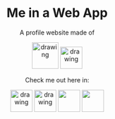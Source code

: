 <h1 align="center">Me in a Web App</h1>

<p align="center">A profile website made of </p>

<p align="center">
<a href="https://nextjs.org" title="NextJS"><img src="https://upload.wikimedia.org/wikipedia/commons/thumb/8/8e/Nextjs-logo.svg/1200px-Nextjs-logo.svg.png" alt="drawing" height="60"/></a>
<a href="https://www.typescriptlang.org/" title="TypeScript"><img src="https://upload.wikimedia.org/wikipedia/commons/thumb/2/29/TypeScript_Logo_%28Blue%29.svg/1280px-TypeScript_Logo_%28Blue%29.svg.png" alt="drawing" height="50"/></a>
</p>

<p align="center" >Check me out here in:</p>

<p align="center">
<a href="https://facebook.com/ven.honoridez" title="ven.joshua"><img src="https://upload.wikimedia.org/wikipedia/commons/thumb/b/b8/2021_Facebook_icon.svg/150px-2021_Facebook_icon.svg.png" alt="drawing" width="50"/></a>
<a href="https://twitter.com/ven_joshua" title="ven_joshua"><img src="https://upload.wikimedia.org/wikipedia/en/thumb/6/60/Twitter_Logo_as_of_2021.svg/100px-Twitter_Logo_as_of_2021.svg.png" alt="drawing" width="50"/></a>
<a href="https://myanimelist.net/profile/TutuRuuuTuRuuu" title="TutuRuuuTuRuuu"><img src="https://upload.wikimedia.org/wikipedia/commons/7/7a/MyAnimeList_Logo.png" width="50"/></a>
<a href="https://www.linkedin.com/in/joshua-ven-honoridez" title="joshua-ven-honoridez"><img src="https://cdn-icons-png.flaticon.com/512/174/174857.png" width="50"/>
</p></a>
